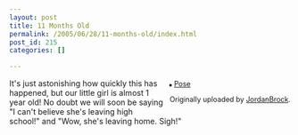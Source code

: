 ```yaml
---
layout: post
title: 11 Months Old
permalink: /2005/06/28/11-months-old/index.html
post_id: 215
categories: []

---
```


<div style="float: right; margin-left: 10px; margin-bottom: 10px;">
 <a href="http://www.flickr.com/photos/mrsparkle/21909645/" title="photo sharing"><img src="http://photos15.flickr.com/21909645_d35720a644_m.jpg" alt="" style="border: solid 2px #000000;" /></a>
 

 <span style="font-size: 0.9em; margin-top: 0px;">
  <a href="http://www.flickr.com/photos/mrsparkle/21909645/">Pose</a>
  

  Originally uploaded by <a href="http://www.flickr.com/people/mrsparkle/">JordanBrock</a>.
 </span>
</div>
 It's just astonishing how quickly this has happened, but our little girl is almost 1 year old! No doubt we will soon be saying "I can't believe she's leaving high school!" and "Wow, she's leaving home. Sigh!"


 &nbsp;



 &nbsp;

